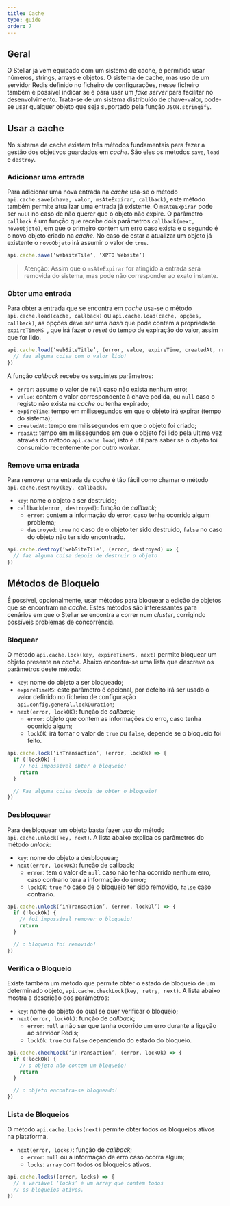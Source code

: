 ```yaml
---
title: Cache
type: guide
order: 7
---
```


## Geral

O Stellar já vem equipado com um sistema de cache, é permitido usar números, strings, arrays e objetos. O sistema de cache, mas uso de um servidor Redis definido no ficheiro de configurações, nesse ficheiro também é possível indicar se é para usar um _fake server_ para facilitar no desenvolvimento. Trata-se de um sistema distribuído de chave-valor, pode-se usar qualquer objeto que seja suportado pela função `JSON.stringify`.

## Usar a cache

No sistema de cache existem três métodos fundamentais para fazer a gestão dos objetivos guardados em _cache_. São eles os métodos `save`, `load` e `destroy`.

### Adicionar uma entrada

Para adicionar uma nova entrada na _cache_ usa-se o método `api.cache.save(chave, valor, msAteExpirar, callback)`, este método também permite atualizar uma entrada já existente. O `msAteExpirar` pode ser `null` no caso de não querer que o objeto não expire. O parâmetro `callback` é um função que recebe dois parâmetros `callback(next, novoObjeto)`, em que o primeiro contem um erro caso exista e o segundo é o novo objeto criado na _cache_. No caso de estar a atualizar um objeto já existente o `novoObjeto` irá assumir o valor de `true`.

```javascript
api.cache.save(‘websiteTile’, ‘XPTO Website’)
```

> Atenção: Assim que o `msAteExpirar` for atingido a entrada será removida do sistema, mas pode não corresponder ao exato instante.

### Obter uma entrada

Para obter a entrada que se encontra em _cache_ usa-se o método `api.cache.load(cache, callback)` ou `api.cache.load(cache, opções, callback)`, as opções deve ser uma _hash_ que pode contem a propriedade `expireTimeMS `, que irá fazer o _reset_ do tempo de expiração do valor, assim que for lido.

```javascript
api.cache.load(‘webSiteTitle’, (error, value, expireTime, createdAt, readAt) => {
  // faz alguma coisa com o valor lido!
})
```

A função _callback_ recebe os seguintes parâmetros:

* `error`: assume o valor de `null` caso não exista nenhum erro;
* `value`: contem o valor correspondente à chave pedida, ou `null` caso o registo não exista na _cache_ ou tenha expirado;
* `expireTime`: tempo em milissegundos em que o objeto irá expirar (tempo do sistema);
* `createdAt`: tempo em milissegundos em que o objeto foi criado;
* `readAt`: tempo em milissegundos em que o objeto foi lido pela ultima vez através do método `api.cache.load`, isto é util para saber se o objeto foi consumido recentemente por outro _worker_.

### Remove uma entrada

Para remover uma entrada da _cache_ é tão fácil como chamar o método `api.cache.destroy(key, callback)`.

* `key`: nome o objeto a ser destruido;
* `callback(error, destroyed)`: função de _callback_;
  * `error`: contem a informação do error, caso tenha ocorrido algum problema;
  * `destroyed`: `true` no caso de o objeto ter sido destruído, `false` no caso do objeto não ter sido encontrado.


```javascript
api.cache.destroy(‘webSiteTile’, (error, destroyed) => {
  // faz alguma coisa depois de destruir o objeto
})
```

## Métodos de Bloqueio

É possível, opcionalmente, usar métodos para bloquear a edição de objetos que se encontram na _cache_. Estes métodos são interessantes para cenários em que o Stellar se encontra a correr num _cluster_, corrigindo possíveis problemas de concorrência.

### Bloquear

O método `api.cache.lock(key, expireTimeMS, next)` permite bloquear um objeto presente na _cache_. Abaixo encontra-se uma lista que descreve os parâmetros deste método:

* `key`: nome do objeto a ser bloqueado;
* `expireTimeMS`: este parâmetro é opcional, por defeito irá ser usado o valor definido no ficheiro de configuração `api.config.general.lockDuration`;
* `next(error, lockOK)`: função de _callback_;
  * `error`: objeto que contem as informações do erro, caso tenha ocorrido algum;
  * `lockOK`: irá tomar o valor de `true` ou `false`, depende se o bloqueio foi feito.

```javascript
api.cache.lock(‘inTransaction’, (error, lockOk) => {
  if (!lockOk) {
    // Foi impossível obter o bloqueio!
    return
  }

  // Faz alguma coisa depois de obter o bloqueio!
})
```

### Desbloquear

Para desbloquear um objeto basta fazer uso do método `api.cache.unlock(key, next)`. A lista abaixo explica os parâmetros do método _unlock_:

* `key`: nome do objeto a desbloquear;
* `next(error, lockOK)`: função de callback;
  * `error`: tem o valor de `null` caso não tenha ocorrido nenhum erro, caso contrario tera a informação do error;
  * `lockOK`: `true` no caso de o bloqueio ter sido removido, `false` caso contrario.

```javascript
api.cache.unlock(‘inTransaction’, (error, lockOl’) => {
  if (!lockOk) {
    // foi impossível remover o bloqueio!
    return
  }

  // o bloqueio foi removido!
})
```

### Verifica o Bloqueio

Existe também um método que permite obter o estado de bloqueio de um determinado objeto, `api.cache.checkLock(key, retry, next)`. A lista abaixo mostra a descrição dos parâmetros:

* `key`: nome do objeto do qual se quer verificar o bloqueio;
* `next(error, lockOk)`: função de _callback_;
  * `error`: `null` a não ser que tenha ocorrido um erro durante a ligação ao servidor Redis;
  * `lockOk`: `true` ou `false` dependendo do estado do bloqueio.

```javascript
api.cache.chechLock(‘inTransaction’, (error, lockOk) => {
  if (!lockOk) {
    // o objeto não contem um bloqueio!
    return
  }

  // o objeto encontra-se bloqueado!
})
```

### Lista de Bloqueios

O método `api.cache.locks(next)` permite obter todos os bloqueios ativos na plataforma.

* `next(error, locks)`: função de _callback_;
  * `error`: `null` ou a informação de erro caso ocorra algum;
  * `locks`: `array` com todos os bloqueios ativos.

```javascript
api.cache.locks((error, locks) => {
  // a variável ‘locks’ é um array que contem todos
  // os bloqueios ativos.
})
```

